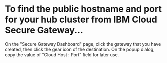 # To find the public hostname and port for your hub cluster from IBM Cloud Secure Gateway...

  On the "Secure Gateway Dashboard" page, click the gateway that you have created, then click the gear icon of
  the destination. On the popup dialog, copy the value of "Cloud Host : Port" field for later use.
